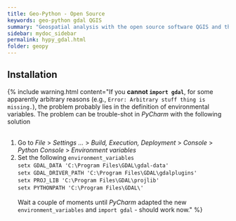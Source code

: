 ```yaml
---
title: Geo-Python - Open Source
keywords: geo-python gdal QGIS
summary: "Geospatial analysis with the open source software QGIS and the the gdal package."
sidebar: mydoc_sidebar
permalink: hypy_gdal.html
folder: geopy
---
```


## Installation

{% include warning.html content="If you **cannot `import gdal`**, for some apparently arbitrary reasons (e.g., `Error: Arbitrary stuff thing is missing.`), the problem probably lies in the definition of environmental variables. The problem can be trouble-shot in *PyCharm* with the following solution<br><br>
 1. Go to *File* > *Settings ...*  > *Build, Execution, Deployment* > *Console* > *Python Console* > *Environment variables* <br>
 2. Set the following `environment_variables`<br> 
     `setx GDAL_DATA 'C:\Program Files\GDAL\gdal-data'`<br>
     `setx GDAL_DRIVER_PATH 'C:\Program Files\GDAL\gdalplugins'`<br>
     `setx PROJ_LIB 'C:\Program Files\GDAL\projlib'`<br>
     `setx PYTHONPATH 'C:\Program Files\GDAL\'`<br><br>
 Wait a couple of moments until *PyCharm* adapted the new `environment_variables` and `import gdal` - should work now." %}
